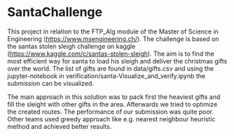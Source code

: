 # SantaChallenge

This project in relation to the FTP_Alg module of the Master of Science in Engineering (https://www.msengineering.ch/). The challenge is based on the santas stolen sleigh challenge on kaggle (https://www.kaggle.com/c/santas-stolen-sleigh). The aim is to find the most efficient way for santa to load his sleigh and deliver the christmas gifts over the world. The list of gifts are found in data/gifts.csv and using the jupyter-notebook in verification/santa-Visualize_and_verify.ipynb the submission can be visualized. 

The main approach in this solution was to pack first the heaviest gifts and fill the sleight with other gifts in the area. Afterwards we tried to optimize the created routes. The performance of our submission was quite poor. Other teams used greedy approach like e.g. nearest neighbour heuristic method and achieved better results.
